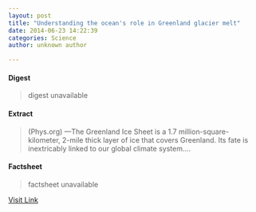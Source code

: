 ```yaml
---
layout: post
title: "Understanding the ocean's role in Greenland glacier melt"
date: 2014-06-23 14:22:39
categories: Science
author: unknown author

---
```



#### Digest
>digest unavailable

#### Extract
>(Phys.org) —The Greenland Ice Sheet is a 1.7 million-square-kilometer, 2-mile thick layer of ice that covers Greenland. Its fate is inextricably linked to our global climate system....

#### Factsheet
>factsheet unavailable

[Visit Link](http://phys.org/news322737746.html)


